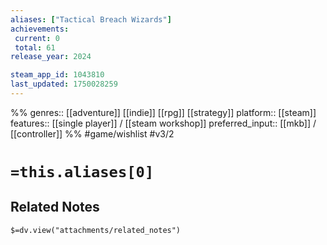 ```yaml
---
aliases: ["Tactical Breach Wizards"]
achievements:
 current: 0
 total: 61
release_year: 2024

steam_app_id: 1043810
last_updated: 1750028259
---
```

%%
genres:: [[adventure]] [[indie]] [[rpg]] [[strategy]]
platform:: [[steam]]
features:: [[single player]] / [[steam workshop]]
preferred_input:: [[mkb]] / [[controller]]
%%
#game/wishlist
#v3/2

# `=this.aliases[0]`
## Related Notes
`$=dv.view("attachments/related_notes")`